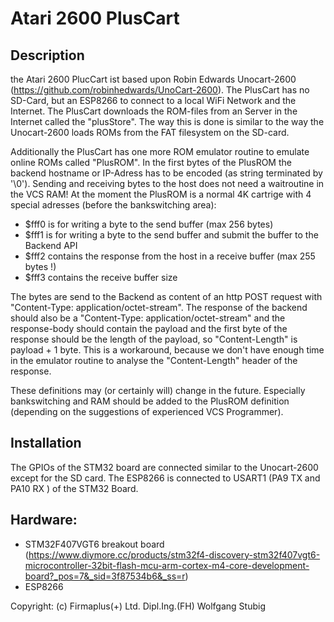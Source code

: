 # Atari 2600 PlusCart

## Description
the Atari 2600 PlucCart ist based upon Robin Edwards Unocart-2600 (https://github.com/robinhedwards/UnoCart-2600). The PlusCart has no SD-Card, but an ESP8266 to connect to a local WiFi Network and the Internet.
The PlusCart downloads the ROM-files from an Server in the Internet called the "plusStore". The way this is done is similar to the way the Unocart-2600 loads ROMs from the FAT filesystem on the SD-card.

Additionally  the PlusCart has one more ROM emulator routine to emulate online ROMs called "PlusROM".
In the first bytes of the PlusROM the backend hostname or IP-Adress has to be encoded (as string terminated by '\0'). Sending and receiving bytes to the host does not need a waitroutine in the VCS RAM!
At the moment the PlusROM is a normal 4K cartrige with 4 special adresses (before the bankswitching area):
- $fff0 is for writing a byte to the send buffer (max 256 bytes)
- $fff1 is for writing a byte to the send buffer and submit the buffer to the Backend API
- $fff2 contains the response from the host in a receive buffer (max 255 bytes !) 
- $fff3 contains the receive buffer size

The bytes are send to the Backend as content of an http POST request with "Content-Type: application/octet-stream". The response of the backend should also be a "Content-Type: application/octet-stream" and the response-body should contain the payload and the first byte of the response should be the length of the payload, so "Content-Length" is payload + 1 byte. This is a workaround, because we don't have enough time in the emulator routine to analyse the "Content-Length" header of the response.

These definitions may (or certainly will) change in the future. Especially bankswitching and RAM should be added to the PlusROM definition (depending on the suggestions of experienced VCS Programmer).



## Installation
The GPIOs of the STM32 board are connected similar to the Unocart-2600 except for the SD card. The ESP8266 is connected to USART1 (PA9 TX and PA10 RX ) of the STM32 Board.

## Hardware:
- STM32F407VGT6 breakout board (https://www.diymore.cc/products/stm32f4-discovery-stm32f407vgt6-microcontroller-32bit-flash-mcu-arm-cortex-m4-core-development-board?_pos=7&_sid=3f87534b6&_ss=r)
- ESP8266 

Copyright:
(c) Firmaplus(+) Ltd.
Dipl.Ing.(FH) Wolfgang Stubig
